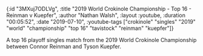 {:id "3MXuj7ODLVg",
 :title
 "2019 World Crokinole Championship - Top 16 - Reinman v Kuepfer",
 :author "Nathan Walsh",
 :layout :youtube,
 :duration "00:05:52",
 :date "2019-07-10",
 :youtube-tags
 ["crokinole"
  "singles"
  "2019"
  "world"
  "championship"
  "top 16"
  "tavistock"
  "reinman"
  "kuepfer"]}


A top 16 playoff singles match from the 2019 World Crokinole Championship between Connor Reinman and Tyson Kuepfer.
